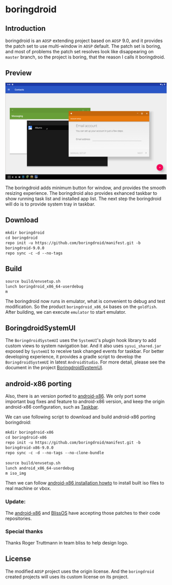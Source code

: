 # boringdroid

## Introduction

boringdroid is an `AOSP` extending project based on `AOSP` 9.0, and it provides the patch set to use multi-window in `AOSP` default. The patch set is boring, and most of problems the patch set resolves look like disappearing on `master` branch, so the project is boring, that the reason I calls it boringdroid.

## Preview

![screenshot with multi-window](/images/screenshot-multi-window.png)

The boringdroid adds minimum button for window, and provides the smooth resizing experience. The boringdroid also provides exhanced taskbar to show running task list and installed app list. The next step the boringdroid will do is to provide system tray in taskbar.

## Download

```shell
mkdir boringdroid
cd boringdroid
repo init -u https://github.com/boringdroid/manifest.git -b boringdroid-9.0.0
repo sync -c -d --no-tags
```
## Build

```shell
source build/envsetup.sh
lunch boringdroid_x86_64-userdebug
m
```

The boringdroid now runs in emulator, what is convenient to debug and test modification. So the product `boringdroid_x86_64` bases on the `goldfish`. After building, we can execute `emulator` to start emulator.

## BoringdroidSystemUI

The `BoringdroidSystemUI` uses the `SystemUI`'s plugin hook library to add custom views to system navigation bar. And it also uses `sysui_shared.jar` exposed by `SystemUI` to receive task changed events for taskbar. For better developing experience, it provides a gradle script to develop the `BoringdroidSystemUI` in latest `AndroidStudio`. For more detail, please see the document in the project [BoringdroidSystemUI](https://github.com/boringdroid/vendor_packages_apps_BoringdroidSystemUI).

## android-x86 porting

Also, there is an version ported to [android-x86](https://www.android-x86.org/). We only port some important bug fixes and feature to android-x86 version, and keep the origin android-x86 configuration, such as [Taskbar](https://github.com/farmerbb/Taskbar).

We can use following script to download and build android-x86 porting boringdroid:

```shell
mkdir boringdroid-x86
cd boringdroid-x86
repo init -u https://github.com/boringdroid/manifest.git -b boringdroid-x86-9.0.0
repo sync -c -d --no-tags --no-clone-bundle

source build/envsetup.sh
lunch android_x86_64-userdebug
m iso_img
```

Then we can follow [android-x86 installation howto](https://www.android-x86.org/installhowto.html) to install built iso files to real machine or vbox.

### Update:

The [android-x86](https://www.android-x86.org/) and [BlissOS](https://www.blissos.org/) have accepting those patches to their code repositories.

### Special thanks

Thanks Roger Truttmann in team bliss to help design logo.

## License

The modified `AOSP` project uses the origin license. And the `boringdroid` created projects will uses its custom license on its project.
